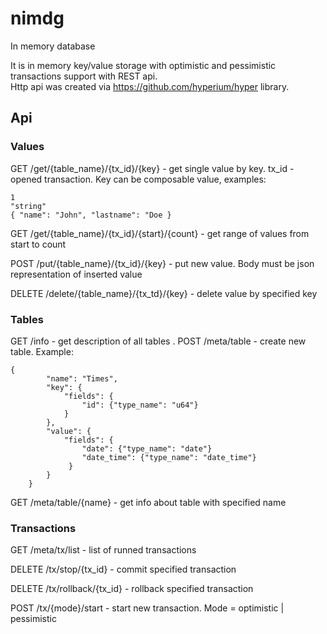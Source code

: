 # nimdg
In memory database

It is in memory key/value storage with optimistic and pessimistic transactions support with REST api.    
Http api was created via https://github.com/hyperium/hyper library.

## Api

### Values
GET /get/{table_name}/{tx_id}/{key} - get single value by key. tx_id - opened transaction. Key can be composable value, examples:
```
1
"string"
{ "name": "John", "lastname": "Doe }
```
GET /get/{table_name}/{tx_id}/{start}/{count} - get range of values from start to count

POST /put/{table_name}/{tx_id}/{key} - put new value. Body must be json representation of inserted value

DELETE /delete/{table_name}/{tx_td}/{key} - delete value by specified key

### Tables
GET /info - get description of all tables . 
POST /meta/table - create new table. Example:  
```
{
        "name": "Times",
        "key": {
            "fields": {
                "id": {"type_name": "u64"}
            }
        },
        "value": {
            "fields": {
                "date": {"type_name": "date"}
                "date_time": {"type_name": "date_time"}
             }
        }
    }
```

GET /meta/table/{name}  - get info about table with specified name

### Transactions
GET /meta/tx/list - list of runned transactions

DELETE /tx/stop/{tx_id} - commit specified transaction

DELETE /tx/rollback/{tx_id} - rollback specified transaction

POST /tx/{mode}/start - start new transaction. Mode = optimistic | pessimistic
